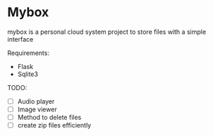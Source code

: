 # Mybox
mybox is a personal cloud system project to store files with a simple interface

Requirements:
* Flask
* Sqlite3

TODO:
- [ ] Audio player
- [ ] Image viewer
- [ ] Method to delete files
- [ ] create zip files efficiently